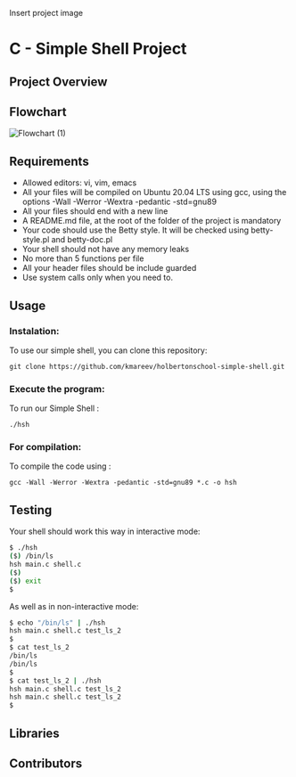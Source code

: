 Insert project image

# C - Simple Shell Project

## Project Overview


## Flowchart
![Flowchart (1)](https://github.com/kmareev/holbertonschool-simple_shell/assets/158859905/d22ae80c-b06e-4754-8f5c-569829b31035)



## Requirements
* Allowed editors: vi, vim, emacs
* All your files will be compiled on Ubuntu 20.04 LTS using gcc, using the options -Wall -Werror -Wextra -pedantic -std=gnu89
* All your files should end with a new line
* A README.md file, at the root of the folder of the project is mandatory
* Your code should use the Betty style. It will be checked using betty-style.pl and betty-doc.pl
* Your shell should not have any memory leaks
* No more than 5 functions per file
* All your header files should be include guarded
* Use system calls only when you need to.

## Usage

### Instalation:
To use our simple shell, you can clone this repository:<br>

```git clone https://github.com/kmareev/holbertonschool-simple-shell.git```

### Execute the program:
To run our Simple Shell :<br>

```./hsh```

### For compilation:
To compile the code using :<br>

 ```gcc -Wall -Werror -Wextra -pedantic -std=gnu89 *.c -o hsh```

## Testing
Your shell should work this way in interactive mode:

```bash
$ ./hsh
($) /bin/ls
hsh main.c shell.c
($)
($) exit
$
```

As well as in non-interactive mode:
```bash
$ echo "/bin/ls" | ./hsh
hsh main.c shell.c test_ls_2
$
$ cat test_ls_2
/bin/ls
/bin/ls
$
$ cat test_ls_2 | ./hsh
hsh main.c shell.c test_ls_2
hsh main.c shell.c test_ls_2
$
```

## Libraries

## Contributors


